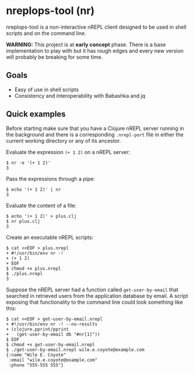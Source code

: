 # nreplops-tool (nr)

nreplops-tool is a non-interactive nREPL client designed to be used in shell
scripts and on the command line.

**WARNING:** This project is at **early concept** phase. There is a base
implementation to play with but it has rough edges and every new version will
probably be breaking for some time.

## Goals

- Easy of use in shell scripts
- Consistency and interoperability with Babashka and jq

## Quick examples

Before starting make sure that you have a Clojure nREPL server running in the
background and there is a corresponding `.nrepl-port` file in either the current
working directory or any of its ancestor.

Evaluate the expression `(+ 1 2)` on a nREPL server:

```
$ nr -e '(+ 1 2)'
3
```

Pass the expressions through a pipe:

```
$ echo '(+ 1 2)' | nr
3
```

Evaluate the content of a file:

```
$ echo '(+ 1 2)' > plus.clj
$ nr plus.clj
3
```

Create an executable nREPL scripts:

```
$ cat <<EOF > plus.nrepl
+ #!/usr/bin/env nr -!
+ (+ 1 2)
+ EOF
$ chmod +x plus.nrepl
$ ./plus.nrepl
3
```

Suppose the nREPL server had a function called `get-user-by-email` that searched
in retrieved users from the application database by email.  A script exposing
that functionality to the command line could look something like this:

```
$ cat <<EOF > get-user-by-email.nrepl
+ #!/usr/bin/env nr -! --no-results
+ (clojure.pprint/pprint
+   (get-user-by-email db "#nr[1]"))
$ EOF
$ chmod +x get-user-by-email.nrepl
$ ./get-user-by-email.nrepl wile.e.coyote@example.com
{:name "Wile E. Coyote"
 :email "wile.e.coyote@example.com"
 :phone "555-555 555"}
```
